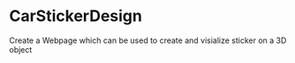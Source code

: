 # CarStickerDesign
Create a Webpage which can be used to create and visialize sticker on a 3D object
